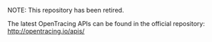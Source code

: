 NOTE: This repository has been retired.

The latest OpenTracing APIs can be found in the official repository: http://opentracing.io/apis/

